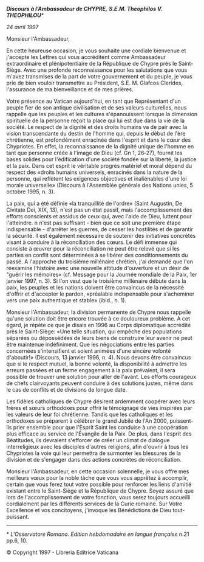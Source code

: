 ***Discours à l’Ambassadeur de CHYPRE,*** ***S.E.M. Theophilos V. THEOPHILOU**\**

*24 avril 1997*

Monsieur l'Ambassadeur,

En cette heureuse occasion, je vous souhaite une cordiale bienvenue et j'accepte les Lettres qui vous accréditent comme Ambassadeur extraordinaire et plénipotentiaire de la République de Chypre près le Saint-Siège. Avec une profonde reconnaissance pour les salutations que vous m'avez transmises de la part de votre gouvernement et du peuple, je vous prie de bien vouloir transmettre au Président, S.E. M. Glafcos Clerides, l'assurance de ma bienveillance et de mes prières.

Votre présence au Vatican aujourd'hui, en tant que Représentant d'un peuple fier de son antique civilisation et de ses valeurs culturelles, nous rappelle que les peuples et les cultures s'épanouissent lorsque la dimension spirituelle de la personne reçoit la place qui lui est due dans la vie de la société. Le respect de la dignité et des droits humains va de pair avec la vision transcendante du destin de l'homme qui, depuis le début de l'ère chrétienne, est profondément enracinée dans l'esprit et dans le cœur des Chypriotes. En effet, la reconnaissance de la dignité unique de l'homme en tant que personne créée à l'image de Dieu (cf. Gn 1, 26‑27), fournit les bases solides pour l'édification d'une société fondée sur la liberté, la justice et la paix. Dans cet esprit le véritable progrès matériel et moral dépend du respect des «droits humains universels, enracinés dans la nature de la personne, qui reflètent les exigences objectives et inaliénables d'une loi morale universelle» (Discours à l'Assemblée générale des Nations unies, 5 octobre 1995, n. 3).

La paix, qui a été définie «la tranquillité de l'ordre» (Saint Augustin, De Civitate Dei, XIX, 13), n'est pas un état passif, mais l'accomplissement des efforts conscients et assidus de ceux qui, avec l'aide de Dieu, luttent pour l'atteindre. n n'est pas suffisant - bien que ce soit une première étape indispensable - d'arrêter les guerres, de cesser les hostilités et de garantir la sécurité. Il est également nécessaire de soutenir des initiatives concrètes visant à conduire à la réconciliation des cœurs. Le défi immense qui consiste à œuvrer pour la réconciliation ne peut être relevé que si les parties en conflit sont déterminées à se libérer des conditionnements du passé. A l'approche du troisième millénaire chrétien, j'ai demandé que l'on réexamine l'histoire avec une nouvelle attitude d'ouverture et un désir de "guérir les mémoires» (cf. Message pour la Journée mondiale de la Paix, 1er janvier 1997, n. 3). Si l'on veut que le troisième millénaire débute dans la paix, les peuples et les nations doivent être convaincus de la nécessité d'offrir et d'accepter le pardon, «préalable indispensable pour s'acheminer vers une paix authentique et stable» (ibid., n. 1).

Monsieur l'Ambassadeur, la division permanente de Chypre nous rappelle qu'une solution doit être encore trouvée à ce douloureux problème. A cet égard, je répète ce que je disais en 1996 au Corps diplomatique accrédité près le Saint-Siège: «Une telle situation, qui empêche des populations séparées ou dépossédées de leurs biens de construire leur avenir ne peut être maintenue indéfiniment. Que les négociations entre les parties concernées s'intensifient et soient animées d'une sincère volonté d'aboutir!» (Discours, 13 janvier 1996, n. 4). Nous devons être convaincus que si le respect mutuel, la bonne volonté, la disponibilité à admettre les erreurs passées et un ferme engagement à la paix prévalent, il sera possible de trouver une solution pour aller de l'avant. Les efforts courageux de chefs clairvoyants peuvent conduire à des solutions justes, même dans le cas de conflits et de divisions de longue date.

Les fidèles catholiques de Chypre désirent ardemment coopérer avec leurs frères et sœurs orthodoxes pour offrir le témoignage de vies inspirées par les valeurs de leur foi chrétienne. Tandis que les catholiques et les orthodoxes se préparent à célébrer le grand Jubilé de l'An 2000, puissent-ils prier ensemble pour que l'Esprit Saint les conduise à une coopération plus efficace au service de l'Évangile de la Paix. De plus, dans l'esprit des Béatitudes, ils devraient s'efforcer de créer un climat de dialogue interreligieux avec les disciples d'autres religions, afin d'ouvrir à tous les Chypriotes la voie qui leur permettra de surmonter les blessures de la division et de s'engager dans des actions concrètes de réconciliation.

Monsieur l'Ambassadeur, en cette occasion solennelle, je vous offre mes meilleurs vœux pour la noble tâche que vous vous apprêtez à accomplir, certain que vous ferez tout votre possible pour renforcer les liens d'amitié existant entre le Saint-Siège et la République de Chypre. Soyez assuré que lors de l'accomplissement de votre fonction, vous serez toujours accueilli cordialement par les différents services de la Curie romaine. Sur Votre Excellence et vos concitoyens, j'invoque les Bénédictions de Dieu tout-puissant.

* * *

\* *L'Osservatore Romano. Edition hebdomadaire en langue française* n.21 pp.6, 10.

© Copyright 1997 - Libreria Editrice Vaticana